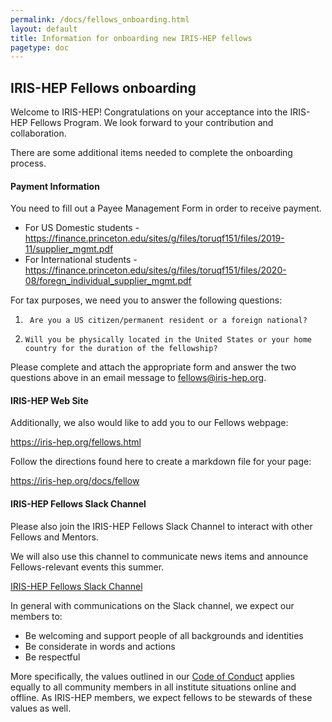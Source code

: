 ```yaml
---
permalink: /docs/fellows_onboarding.html
layout: default
title: Information for onboarding new IRIS-HEP fellows
pagetype: doc
---
```


## IRIS-HEP Fellows onboarding

Welcome to IRIS-HEP!  Congratulations on your acceptance into the IRIS-HEP Fellows Program.  We look forward to your contribution and collaboration.

There are some additional items needed to complete the onboarding process.

#### Payment Information

You need to fill out a Payee Management Form in order to receive payment.

*   For US Domestic students - <https://finance.princeton.edu/sites/g/files/toruqf151/files/2019-11/supplier_mgmt.pdf>
*   For International students - <https://finance.princeton.edu/sites/g/files/toruqf151/files/2020-08/foregn_individual_supplier_mgmt.pdf>

For tax purposes, we need you to answer the following questions:
1.      Are you a US citizen/permanent resident or a foreign national?
2.     Will you be physically located in the United States or your home country for the duration of the fellowship?

Please complete and attach the appropriate form and answer the two questions above in an email message to <fellows@iris-hep.org>.

#### IRIS-HEP Web Site

Additionally, we also would like to add you to our Fellows webpage:

  <https://iris-hep.org/fellows.html>

Follow the directions found here to create a markdown file for your page:

  <https://iris-hep.org/docs/fellow>

#### IRIS-HEP Fellows Slack Channel

Please also join the IRIS-HEP Fellows Slack Channel to interact with other Fellows and Mentors.

We will also use this channel to communicate news items and announce Fellows-relevant events this summer.

[IRIS-HEP Fellows Slack Channel](https://join.slack.com/t/iris-hep/shared_invite/zt-19ml94dae-M2CTO91Nr7noKI0MG5tiaw)

In general with communications on the Slack channel, we expect our members to:

* Be welcoming and support people of all backgrounds and identities
* Be considerate in words and actions
* Be respectful

More specifically, the values outlined in our [Code of Conduct](https://iris-hep.org/about/code-of-conduct) applies equally to all community members in all institute situations online and offline.  As IRIS-HEP members, we expect fellows to be stewards of these values as well.
